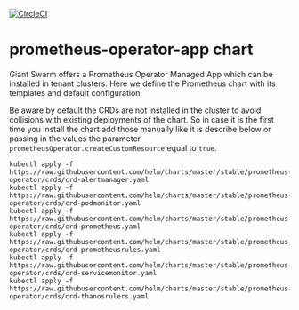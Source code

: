 [![CircleCI](https://circleci.com/gh/giantswarm/prometheus-operator-app.svg?style=shield)](https://circleci.com/gh/giantswarm/prometheus-operator-app)

# prometheus-operator-app chart

Giant Swarm offers a Prometheus Operator Managed App which can be installed in
tenant clusters. Here we define the Prometheus chart with its templates and
default configuration.

Be aware by default the CRDs are not installed in the cluster to avoid collisions with existing deployments of the chart. So in case it is the first time you install the chart add those manually like it is describe below or passing in the values the parameter `prometheusOperator.createCustomResource` equal to `true`.

```
kubectl apply -f https://raw.githubusercontent.com/helm/charts/master/stable/prometheus-operator/crds/crd-alertmanager.yaml
kubectl apply -f https://raw.githubusercontent.com/helm/charts/master/stable/prometheus-operator/crds/crd-podmonitor.yaml
kubectl apply -f https://raw.githubusercontent.com/helm/charts/master/stable/prometheus-operator/crds/crd-prometheus.yaml
kubectl apply -f https://raw.githubusercontent.com/helm/charts/master/stable/prometheus-operator/crds/crd-prometheusrules.yaml
kubectl apply -f https://raw.githubusercontent.com/helm/charts/master/stable/prometheus-operator/crds/crd-servicemonitor.yaml
kubectl apply -f https://raw.githubusercontent.com/helm/charts/master/stable/prometheus-operator/crds/crd-thanosrulers.yaml
```
